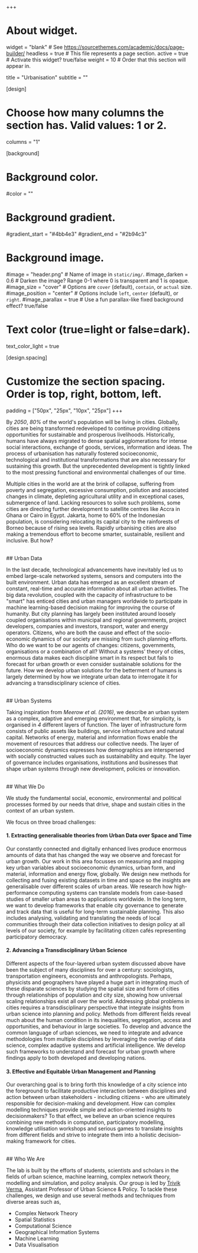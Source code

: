 +++
# About widget.
widget = "blank"  # See https://sourcethemes.com/academic/docs/page-builder/
headless = true  # This file represents a page section.
active = true  # Activate this widget? true/false
weight = 10  # Order that this section will appear in.

title = "Urbanisation"
subtitle = ""

[design]
  # Choose how many columns the section has. Valid values: 1 or 2.
  columns = "1"

[background]
  # Background color.
  #color = ""

  # Background gradient.
  #gradient_start = "#4bb4e3"
  #gradient_end = "#2b94c3"

  # Background image.
  #image = "header.png"  # Name of image in `static/img/`.
  #image_darken = 0.6  # Darken the image? Range 0-1 where 0 is transparent and 1 is opaque.
  #image_size = "cover"  #  Options are `cover` (default), `contain`, or `actual` size.
  #image_position = "center"  # Options include `left`, `center` (default), or `right`.
  #image_parallax = true  # Use a fun parallax-like fixed background effect? true/false

  # Text color (true=light or false=dark).
  text_color_light = true

[design.spacing]
  # Customize the section spacing. Order is top, right, bottom, left.
  padding = ["50px", "25px", "10px", "25px"]
+++


By _2050_, _80%_ of the world's population will be living in cities. Globally, cities are being transformed redeveloped to continue providing citizens opportunities for sustainable and prosperous livelihoods. Historically, humans have always migrated to dense spatial agglomerations for intense social interactions, exchange of goods, services, information and ideas. The process of urbanisation has naturally fostered socioeconomic, technological and institutional transformations that are also necessary for sustaining this growth. But the unprecedented development is tightly linked to the most pressing functional and environmental challenges of our time.

Multiple cities in the world are at the brink of collapse, suffering from poverty and segregation, excessive consumption, pollution and associated changes in climate, depleting agricultural utility and in exceptional cases, submergence of land. Lacking resources to solve such problems, some cities are directing further development to satellite centres like Accra in Ghana or Cairo in Egypt. Jakarta, home to 60% of the Indonesian population, is considering relocating its capital city to the rainforests of Borneo because of rising sea levels. Rapidly urbanising cities are also making a tremendous effort to become smarter, sustainable, resilient and inclusive. But how?

<br />
## Urban Data

In the last decade, technological advancements have inevitably led us to embed large-scale networked systems, sensors and computers into the built environment. Urban data has emerged as an excellent stream of constant, real-time and accurate information about all urban activities. The big data revolution, coupled with the capacity of infrastructure to be "smart" has enticed cities and urban managers worldwide to participate in machine learning-based decision making for improving the course of humanity. But city planning has largely been instituted around loosely coupled organisations within municipal and regional governments, project developers, companies and investors, transport, water and energy operators. Citizens, who are both the cause and effect of the socio-economic dynamics of our society are missing from such planning efforts. Who do we want to be our agents of changes: citizens, governments, organisations or a combination of all? Without a systems' theory of cities, enormous data makes each discipline smart in its respect but fails to forecast for urban growth or even consider sustainable solutions for the future. How we develop urban solutions for the betterment of humans is largely determined by how we integrate urban data to interrogate it for advancing a transdisciplinary science of cities.

<br />
## Urban Systems

Taking inspiration from _Meerow et al. (2016)_, we describe an urban system as a complex, adaptive and emerging environment that, for simplicity, is organised in _4_ different layers of function. The layer of infrastructure form consists of public assets like buildings, service infrastructure and natural capital. Networks of energy, material and information flows enable the movement of resources that address our collective needs. The layer of socioeconomic dynamics expresses how demographics are interspersed with socially constructed values such as sustainability and equity. The layer of governance includes organisations, institutions and businesses that shape urban systems through new development, policies or innovation.

<br />
## What We Do

We study the fundamental social, economic, environmental and political processes formed by our needs that drive, shape and sustain cities in the context of an urban system.

We focus on three broad challenges:

#### **1. Extracting generalisable theories from Urban Data over Space and Time**
Our constantly connected and digitally enhanced lives produce enormous amounts of data that has changed the way we observe and forecast for urban growth. Our work in this area focusses on measuring and mapping key urban variables about socioeconomic dynamics, urban form, and material, information and energy flow, globally. We design new methods for collecting and fusing existing datasets in time and space so the insights are generalisable over different scales of urban areas. We research how high-performance computing systems can translate models from case-based studies of smaller urban areas to applications worldwide. In the long term, we want to develop frameworks that enable city governance to generate and track data that is useful for long-term sustainable planning. This also includes analysing, validating and translating the needs of local communities through their data collection initiatives to design policy at all levels of our society, for example by facilitating citizen cafés representing participatory democracy.

#### **2. Advancing a Transdisciplinary Urban Science**
Different aspects of the four-layered urban system discussed above have been the subject of many disciplines for over a century: sociologists, transportation engineers, economists and anthropologists. Perhaps, physicists and geographers have played a huge part in integrating much of these disparate sciences by studying the spatial size and form of cities through relationships of population and city size, showing how universal scaling relationships exist all over the world. Addressing global problems in cities requires a transdisciplinary perspective that integrate insights from urban science into planning and policy. Methods from different fields reveal much about the human condition in its inequalities, segregation, access and opportunities, and behaviour in large societies. To develop and advance the common language of urban sciences, we need to integrate and advance methodologies from multiple disciplines by leveraging the overlap of data science, complex adaptive systems and artificial intelligence. We develop such frameworks to understand and forecast for urban growth where findings apply to both developed and developing nations.

#### 3. **Effective and Equitable Urban Management and Planning**
Our overarching goal is to bring forth this knowledge of a city science into the foreground to facilitate productive interaction between disciplines and action between urban stakeholders - including citizens - who are ultimately responsible for decision-making and development. How can complex modelling techniques provide simple and action-oriented insights to decisionmakers? To that effect, we believe an urban science requires combining new methods in computation, participatory modelling, knowledge utilisation workshops and serious games to translate insights from different fields and strive to integrate them into a holistic decision-making framework for cities.

<br />
## Who We Are

The lab is built by the efforts of students, scientists and scholars in the fields of urban science, machine learning, complex network theory, modelling and simulation, and policy analysis. Our group is led by [Trivik Verma](/authors/trivikverma), Assistant Professor of Urban Science & Policy. To tackle these challenges, we design and use several methods and techniques from diverse areas such as,

* Complex Network Theory
* Spatial Statistics
* Computational Science
* Geographical Information Systems
* Machine Learning
* Data Visualisation
